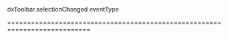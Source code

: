 <!--id-->dxToolbar.selectionChanged<!--/id-->
<!--merge--><!--/merge-->
<!--hidden--><!--/hidden-->
<!--type-->eventType<!--/type-->
===========================================================================
